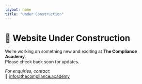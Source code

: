 ```yaml
---
layout: none
title: "Under Construction"
---
```


# 🚧 Website Under Construction  
We’re working on something new and exciting at **The Compliance Academy**.  
Please check back soon for updates.  

*For enquiries, contact:*  
📧 [info@thecompliance.academy](mailto:info@thecompliance.academy)
